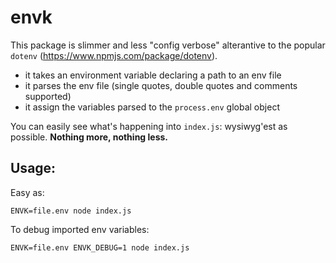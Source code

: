# envk

This package is slimmer and less "config verbose" alterantive to the popular `dotenv` (https://www.npmjs.com/package/dotenv).
- it takes an environment variable declaring a path to an env file
- it parses the env file (single quotes, double quotes and comments supported)
- it assign the variables parsed to the `process.env` global object

You can easily see what's happening into `index.js`: wysiwyg'est as possible.
**Nothing more, nothing less.**

## Usage:

Easy as:
```
ENVK=file.env node index.js
```

To debug imported env variables:
```
ENVK=file.env ENVK_DEBUG=1 node index.js
```